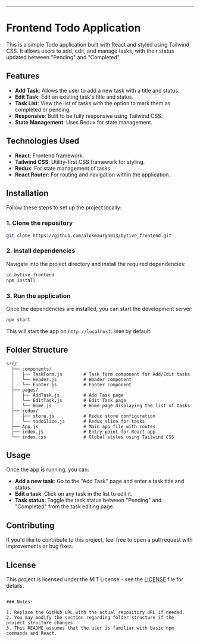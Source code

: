 
---
# Frontend Todo Application

This is a simple Todo application built with React and styled using Tailwind CSS. It allows users to add, edit, and manage tasks, with their status updated between "Pending" and "Completed".

## Features

- **Add Task**: Allows the user to add a new task with a title and status.
- **Edit Task**: Edit an existing task's title and status.
- **Task List**: View the list of tasks with the option to mark them as completed or pending.
- **Responsive**: Built to be fully responsive using Tailwind CSS.
- **State Management**: Uses Redux for state management.

## Technologies Used

- **React**: Frontend framework.
- **Tailwind CSS**: Utility-first CSS framework for styling.
- **Redux**: For state management of tasks.
- **React Router**: For routing and navigation within the application.

## Installation

Follow these steps to set up the project locally:

### 1. Clone the repository

```bash
git clone https://github.com/alokmaurya013/bytive_frontend.git
```

### 2. Install dependencies

Navigate into the project directory and install the required dependencies:

```bash
cd bytive_frontend
npm install
```

### 3. Run the application

Once the dependencies are installed, you can start the development server:

```bash
npm start
```

This will start the app on `http://localhost:3000` by default.

## Folder Structure

```plaintext
src/
  ├── components/
  │   ├── TaskForm.js        # Task form component for Add/Edit tasks
  │   └── Header.js          # Header component
  │   └── Footer.js          # Footer component
  ├── pages/
  │   ├── AddTask.js         # Add Task page
  │   └── EditTask.js        # Edit Task page
  │   └── Home.js            # Home page displaying the list of tasks
  ├── redux/
  │   ├── store.js           # Redux store configuration
  │   └── todoSlice.js       # Redux slice for tasks
  ├── App.js                 # Main app file with routes
  ├── index.js               # Entry point for React app
  └── index.css              # Global styles using Tailwind CSS
```

## Usage

Once the app is running, you can:

- **Add a new task**: Go to the "Add Task" page and enter a task title and status.
- **Edit a task**: Click on any task in the list to edit it.
- **Task status**: Toggle the task status between "Pending" and "Completed" from the task editing page.

## Contributing

If you'd like to contribute to this project, feel free to open a pull request with improvements or bug fixes.

## License

This project is licensed under the MIT License - see the [LICENSE](LICENSE) file for details.

```

### Notes:

1. Replace the GitHub URL with the actual repository URL if needed.
2. You may modify the section regarding folder structure if the project structure changes.
3. This README assumes that the user is familiar with basic npm commands and React.
